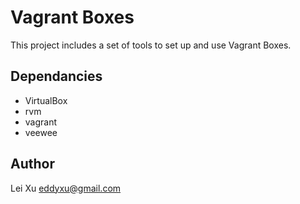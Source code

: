 # Vagrant Boxes

This project includes a set of tools to set up and use Vagrant Boxes.

## Dependancies

* VirtualBox
* rvm
* vagrant
* veewee

## Author

Lei Xu eddyxu@gmail.com
